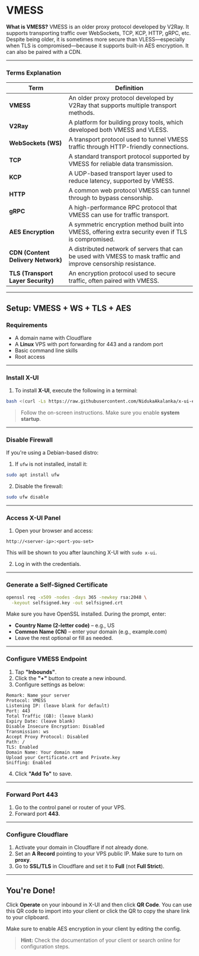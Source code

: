 # VMESS

**What is VMESS?**
VMESS is an older proxy protocol developed by V2Ray. It supports transporting traffic over WebSockets, TCP, KCP, HTTP, gRPC, etc. Despite being older, it is sometimes more secure than VLESS—especially when TLS is compromised—because it supports built-in AES encryption. It can also be paired with a CDN.

---

### Terms Explanation

| **Term**                           | **Definition**                                                                                                  |
| ---------------------------------- | --------------------------------------------------------------------------------------------------------------- |
| **VMESS**                          | An older proxy protocol developed by V2Ray that supports multiple transport methods.                            |
| **V2Ray**                          | A platform for building proxy tools, which developed both VMESS and VLESS.                                      |
| **WebSockets (WS)**                | A transport protocol used to tunnel VMESS traffic through HTTP-friendly connections.                            |
| **TCP**                            | A standard transport protocol supported by VMESS for reliable data transmission.                                |
| **KCP**                            | A UDP-based transport layer used to reduce latency, supported by VMESS.                                         |
| **HTTP**                           | A common web protocol VMESS can tunnel through to bypass censorship.                                            |
| **gRPC**                           | A high-performance RPC protocol that VMESS can use for traffic transport.                                       |
| **AES Encryption**                 | A symmetric encryption method built into VMESS, offering extra security even if TLS is compromised.             |
| **CDN (Content Delivery Network)** | A distributed network of servers that can be used with VMESS to mask traffic and improve censorship resistance. |
| **TLS (Transport Layer Security)** | An encryption protocol used to secure traffic, often paired with VMESS.                                         |

---

## Setup: **VMESS + WS + TLS + AES**

### Requirements

* A domain name with Cloudflare
* A **Linux** VPS with port forwarding for 443 and a random port
* Basic command line skills
* Root access

---

### Install X-UI

1. To install **X-UI**, execute the following in a terminal:

```bash
bash <(curl -Ls https://raw.githubusercontent.com/NidukaAkalanka/x-ui-english/master/install.sh)
```

> Follow the on-screen instructions. Make sure you enable **system startup**.

---

### Disable Firewall

If you're using a Debian-based distro:

1. If `ufw` is not installed, install it:

```bash
sudo apt install ufw
```

2. Disable the firewall:

```bash
sudo ufw disable
```

---

### Access X-UI Panel

1. Open your browser and access:

```
http://<server-ip>:<port-you-set>
```

This will be shown to you after launching X-UI with `sudo x-ui`.

2. Log in with the credentials.

---

### Generate a Self-Signed Certificate

```bash
openssl req -x509 -nodes -days 365 -newkey rsa:2048 \
  -keyout selfsigned.key -out selfsigned.crt
```

Make sure you have OpenSSL installed. During the prompt, enter:

* **Country Name (2-letter code)** – e.g., US
* **Common Name (CN)** – enter your domain (e.g., example.com)
* Leave the rest optional or fill as needed.

---

### Configure VMESS Endpoint

1. Tap **"Inbounds"**.
2. Click the **"+"** button to create a new inbound.
3. Configure settings as below:

```
Remark: Name your server
Protocol: VMESS
Listening IP: (leave blank for default)
Port: 443
Total Traffic (GB): (leave blank)
Expiry Date: (leave blank)
Disable Insecure Encryption: Disabled
Transmission: ws
Accept Proxy Protocol: Disabled
Path: /
TLS: Enabled
Domain Name: Your domain name
Upload your Certificate.crt and Private.key
Sniffing: Enabled
```

4. Click **"Add To"** to save.

---

### Forward Port 443

1. Go to the control panel or router of your VPS.
2. Forward port **443**.

---

### Configure Cloudflare

1. Activate your domain in Cloudflare if not already done.
2. Set an **A Record** pointing to your VPS public IP. Make sure to turn on **proxy**.
3. Go to **SSL/TLS** in Cloudflare and set it to **Full** (not **Full Strict**).

---

## You're Done!

Click **Operate** on your inbound in X-UI and then click **QR Code**. You can use this QR code to import into your client or click the QR to copy the share link to your clipboard.

Make sure to enable AES encryption in your client by editing the config.

> **Hint:** Check the documentation of your client or search online for configuration steps.
